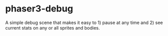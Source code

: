 # phaser3-debug
A simple debug scene that makes it easy to 1) pause at any time and 2) see current stats on any or all sprites and bodies.

